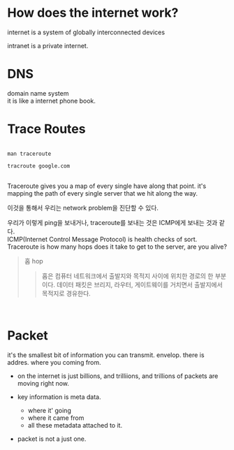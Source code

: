 # How does the internet work?

internet is a system of globally interconnected devices

intranet is a private internet.

# DNS

domain name system  
it is like a internet phone book.

# Trace Routes

<pre>
<code>
man traceroute 

tracroute google.com
</code>
</pre>

Traceroute gives you a map of every single have along that point.
it's mapping the path of every single server that we hit along the way.

이것을 통해서 우리는 network problem을 진단할 수 있다.

우리가 이렇게 ping을 보내거나, traceroute를 보내는 것은
ICMP에게 보내는 것과 같다.  
ICMP(Internet Control Message Protocol) is health checks of sort.  
Traceroute is how many hops does it take to get to the server, are you alive?

> 홉 hop
>
> > 홉은 컴퓨터 네트워크에서 출발지와 목적지 사이에 위치한 경로의 한 부분이다. 데이터 패킷은 브리지, 라우터, 게이트웨이를 거치면서 출발지에서 목적지로 경유한다.

<br>

# Packet

it's the smallest bit of information you can transmit.
envelop.
there is addres.
where you coming from.

- on the internet is just billions, and trilliions, and trillions of packets are moving right now.

- key information is meta data.

  - where it' going
  - where it came from
  - all these metadata attached to it.

- packet is not a just one.
